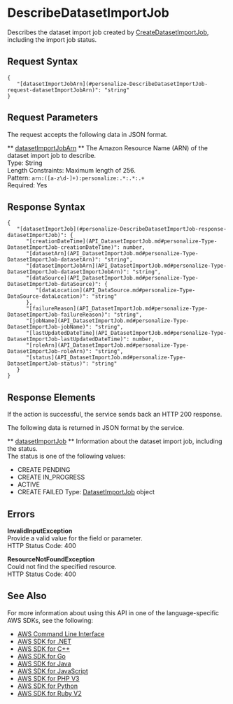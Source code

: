 # DescribeDatasetImportJob<a name="API_DescribeDatasetImportJob"></a>

Describes the dataset import job created by [CreateDatasetImportJob](API_CreateDatasetImportJob.md), including the import job status\.

## Request Syntax<a name="API_DescribeDatasetImportJob_RequestSyntax"></a>

```
{
   "[datasetImportJobArn](#personalize-DescribeDatasetImportJob-request-datasetImportJobArn)": "string"
}
```

## Request Parameters<a name="API_DescribeDatasetImportJob_RequestParameters"></a>

The request accepts the following data in JSON format\.

 ** [datasetImportJobArn](#API_DescribeDatasetImportJob_RequestSyntax) **   <a name="personalize-DescribeDatasetImportJob-request-datasetImportJobArn"></a>
The Amazon Resource Name \(ARN\) of the dataset import job to describe\.  
Type: String  
Length Constraints: Maximum length of 256\.  
Pattern: `arn:([a-z\d-]+):personalize:.*:.*:.+`   
Required: Yes

## Response Syntax<a name="API_DescribeDatasetImportJob_ResponseSyntax"></a>

```
{
   "[datasetImportJob](#personalize-DescribeDatasetImportJob-response-datasetImportJob)": { 
      "[creationDateTime](API_DatasetImportJob.md#personalize-Type-DatasetImportJob-creationDateTime)": number,
      "[datasetArn](API_DatasetImportJob.md#personalize-Type-DatasetImportJob-datasetArn)": "string",
      "[datasetImportJobArn](API_DatasetImportJob.md#personalize-Type-DatasetImportJob-datasetImportJobArn)": "string",
      "[dataSource](API_DatasetImportJob.md#personalize-Type-DatasetImportJob-dataSource)": { 
         "[dataLocation](API_DataSource.md#personalize-Type-DataSource-dataLocation)": "string"
      },
      "[failureReason](API_DatasetImportJob.md#personalize-Type-DatasetImportJob-failureReason)": "string",
      "[jobName](API_DatasetImportJob.md#personalize-Type-DatasetImportJob-jobName)": "string",
      "[lastUpdatedDateTime](API_DatasetImportJob.md#personalize-Type-DatasetImportJob-lastUpdatedDateTime)": number,
      "[roleArn](API_DatasetImportJob.md#personalize-Type-DatasetImportJob-roleArn)": "string",
      "[status](API_DatasetImportJob.md#personalize-Type-DatasetImportJob-status)": "string"
   }
}
```

## Response Elements<a name="API_DescribeDatasetImportJob_ResponseElements"></a>

If the action is successful, the service sends back an HTTP 200 response\.

The following data is returned in JSON format by the service\.

 ** [datasetImportJob](#API_DescribeDatasetImportJob_ResponseSyntax) **   <a name="personalize-DescribeDatasetImportJob-response-datasetImportJob"></a>
Information about the dataset import job, including the status\.  
The status is one of the following values:  
+ CREATE PENDING
+ CREATE IN\_PROGRESS
+ ACTIVE
+ CREATE FAILED
Type: [DatasetImportJob](API_DatasetImportJob.md) object

## Errors<a name="API_DescribeDatasetImportJob_Errors"></a>

 **InvalidInputException**   
Provide a valid value for the field or parameter\.  
HTTP Status Code: 400

 **ResourceNotFoundException**   
Could not find the specified resource\.  
HTTP Status Code: 400

## See Also<a name="API_DescribeDatasetImportJob_SeeAlso"></a>

For more information about using this API in one of the language\-specific AWS SDKs, see the following:
+  [AWS Command Line Interface](https://docs.aws.amazon.com/goto/aws-cli/personalize-2018-05-22/DescribeDatasetImportJob) 
+  [AWS SDK for \.NET](https://docs.aws.amazon.com/goto/DotNetSDKV3/personalize-2018-05-22/DescribeDatasetImportJob) 
+  [AWS SDK for C\+\+](https://docs.aws.amazon.com/goto/SdkForCpp/personalize-2018-05-22/DescribeDatasetImportJob) 
+  [AWS SDK for Go](https://docs.aws.amazon.com/goto/SdkForGoV1/personalize-2018-05-22/DescribeDatasetImportJob) 
+  [AWS SDK for Java](https://docs.aws.amazon.com/goto/SdkForJava/personalize-2018-05-22/DescribeDatasetImportJob) 
+  [AWS SDK for JavaScript](https://docs.aws.amazon.com/goto/AWSJavaScriptSDK/personalize-2018-05-22/DescribeDatasetImportJob) 
+  [AWS SDK for PHP V3](https://docs.aws.amazon.com/goto/SdkForPHPV3/personalize-2018-05-22/DescribeDatasetImportJob) 
+  [AWS SDK for Python](https://docs.aws.amazon.com/goto/boto3/personalize-2018-05-22/DescribeDatasetImportJob) 
+  [AWS SDK for Ruby V2](https://docs.aws.amazon.com/goto/SdkForRubyV2/personalize-2018-05-22/DescribeDatasetImportJob) 